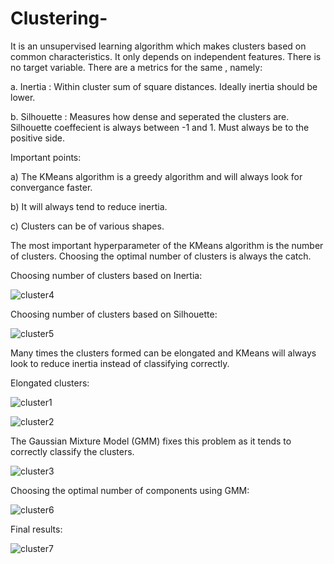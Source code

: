 # Clustering-

It is an unsupervised learning algorithm which makes clusters based on common characteristics. It only depends on independent features.
There is no target variable. There are a metrics for the same , namely:

a. Inertia : Within cluster sum of square distances. Ideally inertia should be lower.

b. Silhouette : Measures how dense and seperated the clusters are. Silhouette coeffecient is always between -1 and 1. 
Must always be to the positive side.

Important points:

a) The KMeans algorithm is a greedy algorithm and will always look for convergance faster. 

b) It will always tend to reduce inertia. 

c) Clusters can be of various shapes. 

The most important hyperparameter of the KMeans algorithm is the number of clusters. Choosing the optimal number of clusters is 
always the catch.

Choosing number of clusters based on Inertia:

![cluster4](https://user-images.githubusercontent.com/55191934/80860969-13463d80-8c89-11ea-87c3-2c7fb928728d.PNG)

Choosing number of clusters based on Silhouette:

![cluster5](https://user-images.githubusercontent.com/55191934/80860990-38d34700-8c89-11ea-8098-95a08aeea744.PNG)

Many times the clusters formed can be elongated and KMeans will always look to reduce inertia instead of classifying correctly.

Elongated clusters:

![cluster1](https://user-images.githubusercontent.com/55191934/80861014-69b37c00-8c89-11ea-83fe-6566f75d5437.PNG)

![cluster2](https://user-images.githubusercontent.com/55191934/80861025-79cb5b80-8c89-11ea-9a19-562e1ba2905b.PNG)


The Gaussian Mixture Model (GMM) fixes this problem as it tends to correctly classify the clusters.

![cluster3](https://user-images.githubusercontent.com/55191934/80861042-9e273800-8c89-11ea-82fa-07ab9e7afdd4.PNG)


Choosing the optimal number of components using GMM:

![cluster6](https://user-images.githubusercontent.com/55191934/80861064-d0389a00-8c89-11ea-943a-16835373ae2c.PNG)


Final results:

![cluster7](https://user-images.githubusercontent.com/55191934/80861080-e6def100-8c89-11ea-82d2-e23cdef5e58d.PNG)

